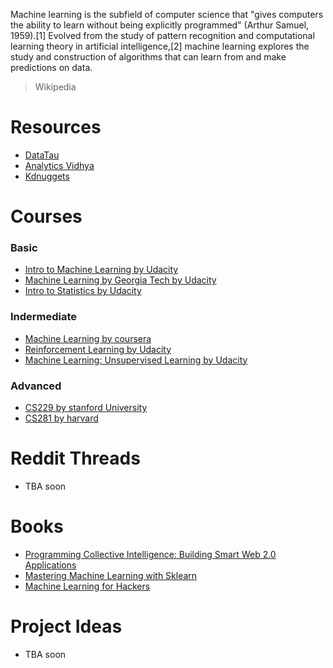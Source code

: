 Machine learning is the subfield of computer science that "gives computers the ability to learn without being explicitly programmed" (Arthur Samuel, 1959).[1] Evolved from the study of pattern recognition and computational learning theory in artificial intelligence,[2] machine learning explores the study and construction of algorithms that can learn from and make predictions on data.

> Wikipedia

# Resources

* [DataTau](http://www.datatau.com/)
* [Analytics Vidhya](https://www.analyticsvidhya.com/blog/)
* [Kdnuggets](http://www.kdnuggets.com/websites/blogs.html)

# Courses

### Basic

* [Intro to Machine Learning by Udacity](https://www.udacity.com/course/intro-to-machine-learning--ud120)
* [Machine Learning by Georgia Tech by Udacity](https://www.udacity.com/course/machine-learning--ud262)
* [Intro to Statistics by Udacity](https://www.udacity.com/course/intro-to-machine-learning--ud120)

### Indermediate

* [Machine Learning by coursera](https://www.coursera.org/learn/machine-learning)
* [Reinforcement Learning by Udacity](https://www.udacity.com/course/reinforcement-learning--ud600)
* [Machine Learning: Unsupervised Learning by Udacity](https://www.udacity.com/course/machine-learning-unsupervised-learning--ud741)

### Advanced

* [CS229 by stanford University](http://cs229.stanford.edu/)
* [CS281 by harvard](http://www.seas.harvard.edu/courses/cs281/)

# Reddit Threads

* TBA soon

# Books

* [Programming Collective Intelligence: Building Smart Web 2.0 Applications](https://www.amazon.com/dp/0596529325?tag=inspiredalgor-20)
* [Mastering Machine Learning with Sklearn](https://www.packtpub.com/big-data-and-business-intelligence/mastering-machine-learning-scikit-learn)
* [Machine Learning for Hackers](https://www.amazon.com/Machine-Learning-Hackers-Drew-Conway/dp/1449303714/ref=pd_sim_14_4?ie=UTF8&dpID=51cwV1i8S6L&dpSrc=sims&preST=_AC_UL160_SR121%2C160_&refRID=1G6PPENNCQK9S9N0VBVB)

# Project Ideas

* TBA soon

